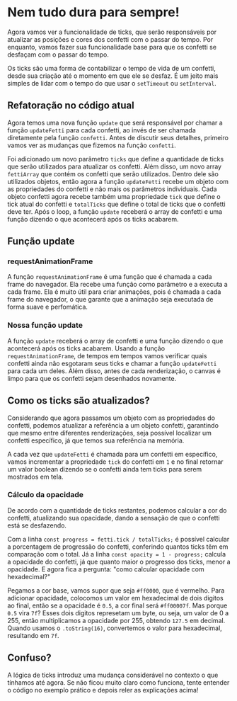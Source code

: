 # Nem tudo dura para sempre!

Agora vamos ver a funcionalidade de ticks, que serão responsáveis por atualizar as posições e cores dos confetti com o passar do tempo. Por enquanto, vamos fazer sua funcionalidade base para que os confetti se desfaçam com o passar do tempo.

Os ticks são uma forma de contabilizar o tempo de vida de um confetti, desde sua criação até o momento em que ele se desfaz. É um jeito mais simples de lidar com o tempo do que usar o `setTimeout` ou `setInterval`.

## Refatoração no código atual

Agora temos uma nova função `update` que será responsável por chamar a função `updateFetti` para cada confetti, ao invés de ser chamada diretamente pela função `confetti`. Antes de discutir seus detalhes, primeiro vamos ver as mudanças que fizemos na função `confetti`.

Foi adicionado um novo parâmetro `ticks` que define a quantidade de ticks que serão utilizados para atualizar os confetti. Além disso, um novo array `fettiArray` que contém os confetti que serão utilizados. Dentro dele são utilizados objetos, então agora a função `updateFetti` recebe um objeto com as propriedades do confetti e não mais os parâmetros individuais. Cada objeto confetti agora recebe também uma propriedade `tick` que define o tick atual do confetti e `totalTicks` que define o total de ticks que o confetti deve ter. Após o loop, a função `update` receberá o array de confetti e uma função dizendo o que acontecerá após os ticks acabarem.

## Função update

### requestAnimationFrame

A função `requestAnimationFrame` é uma função que é chamada a cada frame do navegador. Ela recebe uma função como parâmetro e a executa a cada frame. Ela é muito útil para criar animações, pois é chamada a cada frame do navegador, o que garante que a animação seja executada de forma suave e perfomática.

### Nossa função update

A função `update` receberá o array de confetti e uma função dizendo o que acontecerá após os ticks acabarem. Usando a função `requestAnimationFrame`, de tempos em tempos vamos verificar quais confetti ainda não esgotaram seus ticks e chamar a função `updateFetti` para cada um deles. Além disso, antes de cada renderização, o canvas é limpo para que os confetti sejam desenhados novamente.

## Como os ticks são atualizados?

Considerando que agora passamos um objeto com as propriedades do confetti, podemos atualizar a referência a um objeto confetti, garantindo que mesmo entre diferentes renderizações, seja possível localizar um confetti específico, já que temos sua referência na memória. 

A cada vez que `updateFetti` é chamada para um confetti em específico, vamos incrementar a propriedade `tick` do confetti em `1` e no final retornar um valor boolean dizendo se o confetti ainda tem ticks para serem mostrados em tela.

### Cálculo da opacidade

De acordo com a quantidade de ticks restantes, podemos calcular a cor do confetti, atualizando sua opacidade, dando a sensação de que o confetti está se desfazendo.

Com a linha `const progress = fetti.tick / totalTicks;` é possível calcular a porcentagem de progressão do confetti, conferindo quantos ticks têm em comparação com o total. Já a linha `const opacity = 1 - progress;` calcula a opacidade do confetti, já que quanto maior o progresso dos ticks, menor a opacidade. E agora fica a pergunta: "como calcular opacidade com hexadecimal?"

Pegamos a cor base, vamos supor que seja `#ff0000`, que é vermelho. Para adicionar opacidade, colocomos um valor em hexadecimal de dois digitos ao final, então se a opacidade é `0.5`, a cor final será `#ff00007f`. Mas porque `0.5` vira `7f`? Esses dois digitos represetam um byte, ou seja, um valor de 0 a 255, então multiplicamos a opacidade por 255, obtendo `127.5` em decimal. Quando usamos o `.toString(16)`, convertemos o valor para hexadecimal, resultando em `7f`.

## Confuso?

A lógica de ticks introduz uma mudança considerável no contexto o que tínhamos até agora. Se não ficou muito claro como funciona, tente entender o código no exemplo prático e depois reler as explicações acima!

